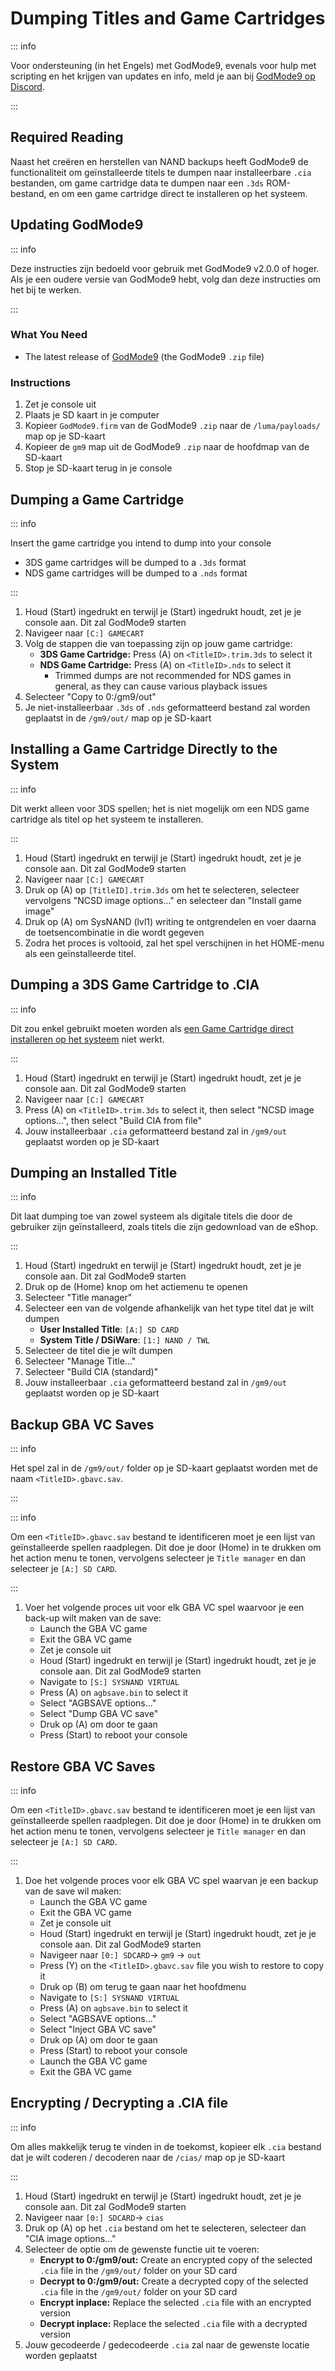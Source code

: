 # Dumping Titles and Game Cartridges

::: info

Voor ondersteuning (in het Engels) met GodMode9, evenals voor hulp met scripting en het krijgen van updates en info, meld je aan bij [GodMode9 op Discord](https://discord.gg/BRcbvtFxX4).

:::

## Required Reading

Naast het creëren en herstellen van NAND backups heeft GodMode9 de functionaliteit om geïnstalleerde titels te dumpen naar installeerbare `.cia` bestanden, om game cartridge data te dumpen naar een `.3ds` ROM-bestand, en om een game cartridge direct te installeren op het systeem.

## Updating GodMode9

::: info

Deze instructies zijn bedoeld voor gebruik met GodMode9 v2.0.0 of hoger. Als je een oudere versie van GodMode9 hebt, volg dan deze instructies om het bij te werken.

:::

### What You Need

- The latest release of [GodMode9](https://github.com/d0k3/GodMode9/releases/latest) (the GodMode9 `.zip` file)

### Instructions

1. Zet je console uit
2. Plaats je SD kaart in je computer
3. Kopieer `GodMode9.firm` van de GodMode9 `.zip` naar de `/luma/payloads/` map op je SD-kaart
4. Kopieer de `gm9` map uit de GodMode9 `.zip` naar de hoofdmap van de SD-kaart
5. Stop je SD-kaart terug in je console

## Dumping a Game Cartridge

::: info

Insert the game cartridge you intend to dump into your console

- 3DS game cartridges will be dumped to a `.3ds` format
- NDS game cartridges will be dumped to a `.nds` format

:::

1. Houd (Start) ingedrukt en terwijl je (Start) ingedrukt houdt, zet je je console aan. Dit zal GodMode9 starten
2. Navigeer naar `[C:] GAMECART`
3. Volg de stappen die van toepassing zijn op jouw game cartridge:
   - **3DS Game Cartridge:** Press (A) on `<TitleID>.trim.3ds` to select it
   - **NDS Game Cartridge:** Press (A) on `<TitleID>.nds` to select it
     - Trimmed dumps are not recommended for NDS games in general, as they can cause various playback issues
4. Selecteer "Copy to 0:/gm9/out"
5. Je niet-installeerbaar `.3ds` of `.nds` geformatteerd bestand zal worden geplaatst in de `/gm9/out/` map op je SD-kaart

## Installing a Game Cartridge Directly to the System

::: info

Dit werkt alleen voor 3DS spellen; het is niet mogelijk om een NDS game cartridge als titel op het systeem te installeren.

:::

1. Houd (Start) ingedrukt en terwijl je (Start) ingedrukt houdt, zet je je console aan. Dit zal GodMode9 starten
2. Navigeer naar `[C:] GAMECART`
3. Druk op (A) op `[TitleID].trim.3ds` om het te selecteren, selecteer vervolgens "NCSD image options..." en selecteer dan "Install game image"
4. Druk op (A) om SysNAND (lvl1) writing te ontgrendelen en voer daarna de toetsencombinatie in die wordt gegeven
5. Zodra het proces is voltooid, zal het spel verschijnen in het HOME-menu als een geïnstalleerde titel.

## Dumping a 3DS Game Cartridge to .CIA

::: info

Dit zou enkel gebruikt moeten worden als [een Game Cartridge direct installeren op het systeem](#installing-a-game-cartridge-direct-to-the-system) niet werkt.

:::

1. Houd (Start) ingedrukt en terwijl je (Start) ingedrukt houdt, zet je je console aan. Dit zal GodMode9 starten
2. Navigeer naar `[C:] GAMECART`
3. Press (A) on `<TitleID>.trim.3ds` to select it, then select "NCSD image options...", then select "Build CIA from file"
4. Jouw installeerbaar `.cia` geformatteerd bestand zal in `/gm9/out` geplaatst worden op je SD-kaart

## Dumping an Installed Title

::: info

Dit laat dumping toe van zowel systeem als digitale titels die door de gebruiker zijn geïnstalleerd, zoals titels die zijn gedownload van de eShop.

:::

1. Houd (Start) ingedrukt en terwijl je (Start) ingedrukt houdt, zet je je console aan. Dit zal GodMode9 starten
2. Druk op de (Home) knop om het actiemenu te openen
3. Selecteer "Title manager"
4. Selecteer een van de volgende afhankelijk van het type titel dat je wilt dumpen
   - **User Installed Title**: `[A:] SD CARD`
   - **System Title / DSiWare**: `[1:] NAND / TWL`
5. Selecteer de titel die je wilt dumpen
6. Selecteer "Manage Title..."
7. Selecteer "Build CIA (standard)"
8. Jouw installeerbaar `.cia` geformatteerd bestand zal in `/gm9/out` geplaatst worden op je SD-kaart

## Backup GBA VC Saves

::: info

Het spel zal in de `/gm9/out/` folder op je SD-kaart geplaatst worden met de naam `<TitleID>.gbavc.sav`.

:::

::: info

Om een `<TitleID>.gbavc.sav` bestand te identificeren moet je een lijst van geïnstalleerde spellen raadplegen. Dit doe je door (Home) in te drukken om het action menu te tonen, vervolgens selecteer je `Title manager` en dan selecteer je `[A:] SD CARD`.

:::

1. Voer het volgende proces uit voor elk GBA VC spel waarvoor je een back-up wilt maken van de save:
   - Launch the GBA VC game
   - Exit the GBA VC game
   - Zet je console uit
   - Houd (Start) ingedrukt en terwijl je (Start) ingedrukt houdt, zet je je console aan. Dit zal GodMode9 starten
   - Navigate to `[S:] SYSNAND VIRTUAL`
   - Press (A) on `agbsave.bin` to select it
   - Select "AGBSAVE options..."
   - Select "Dump GBA VC save"
   - Druk op (A) om door te gaan
   - Press (Start) to reboot your console

## Restore GBA VC Saves

::: info

Om een `<TitleID>.gbavc.sav` bestand te identificeren moet je een lijst van geïnstalleerde spellen raadplegen. Dit doe je door (Home) in te drukken om het action menu te tonen, vervolgens selecteer je `Title manager` en dan selecteer je `[A:] SD CARD`.

:::

1. Doe het volgende proces voor elk GBA VC spel waarvan je een backup van de save wil maken:
   - Launch the GBA VC game
   - Exit the GBA VC game
   - Zet je console uit
   - Houd (Start) ingedrukt en terwijl je (Start) ingedrukt houdt, zet je je console aan. Dit zal GodMode9 starten
   - Navigeer naar `[0:] SDCARD`-> `gm9` -> `out`
   - Press (Y) on the `<TitleID>.gbavc.sav` file you wish to restore to copy it
   - Druk op (B) om terug te gaan naar het hoofdmenu
   - Navigate to `[S:] SYSNAND VIRTUAL`
   - Press (A) on `agbsave.bin` to select it
   - Select "AGBSAVE options..."
   - Select "Inject GBA VC save"
   - Druk op (A) om door te gaan
   - Press (Start) to reboot your console
   - Launch the GBA VC game
   - Exit the GBA VC game

## Encrypting / Decrypting a .CIA file

::: info

Om alles makkelijk terug te vinden in de toekomst, kopieer elk `.cia` bestand dat je wilt coderen / decoderen naar de `/cias/` map op je SD-kaart

:::

1. Houd (Start) ingedrukt en terwijl je (Start) ingedrukt houdt, zet je je console aan. Dit zal GodMode9 starten
2. Navigeer naar `[0:] SDCARD`-> `cias`
3. Druk op (A) op het `.cia` bestand om het te selecteren, selecteer dan "CIA image options..."
4. Selecteer de optie om de gewenste functie uit te voeren:
   - **Encrypt to 0:/gm9/out:** Create an encrypted copy of the selected `.cia` file in the `/gm9/out/` folder on your SD card
   - **Decrypt to 0:/gm9/out:** Create a decrypted copy of the selected `.cia` file in the `/gm9/out/` folder on your SD card
   - **Encrypt inplace:** Replace the selected `.cia` file with an encrypted version
   - **Decrypt inplace:** Replace the selected `.cia` file with a decrypted version
5. Jouw gecodeerde / gedecodeerde `.cia` zal naar de gewenste locatie worden geplaatst
